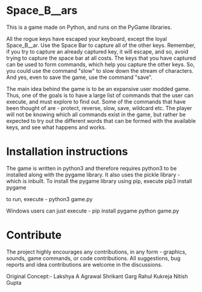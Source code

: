 # Space_B__ars
This is a game made on Python, and runs on the PyGame libraries. 

All the rogue keys have escaped your keyboard, except the loyal Space_B__ar.
Use the Space Bar to capture all of the other keys. Remember, if you try to capture an already captured key, it will escape, and so, avoid trying to capture the space bar at all costs.
The keys that you have captured can be used to form commands, which help you capture the other keys. So, you could use the command "slow" to slow down the stream of characters. And yes, even to save the game, use the command "save".

The main idea behind the game is to be an expansive user modded game. Thus, one of the goals is to have a large list of commands that the user can execute, and must explore to find out.
Some of the commands that have been thought of are - protect, reverse, slow, save, wildcard etc.
The player will not be knowing which all commands exist in the game, but rather be expected to try out the different words that can be formed with the available keys, and see what happens and works.

# Installation instructions
The game is written in python3 and therefore requires python3 to be installed along with the pygame library. It also uses the pickle library - which is inbuilt.
To install the pygame library using pip, execute
pip3 install pygame

to run, execute -
python3 game.py

Windows users can just execute -
pip install pygame
python game.py

# Contribute
The project highly encourages any contributions, in any form - graphics, sounds, game commands, or code contributions. All suggestions, bug reports and idea contributions are welcome in the discussions.

Original Concept:-
Lakshya A Agrawal
Shrikant Garg
Rahul Kukreja
Nitish Gupta

